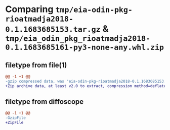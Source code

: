 # Comparing `tmp/eia-odin-pkg-rioatmadja2018-0.1.1683685153.tar.gz` & `tmp/eia_odin_pkg_rioatmadja2018-0.1.1683685161-py3-none-any.whl.zip`

## filetype from file(1)

```diff
@@ -1 +1 @@
-gzip compressed data, was "eia-odin-pkg-rioatmadja2018-0.1.1683685153.tar", last modified: Wed May 10 02:19:13 2023, max compression
+Zip archive data, at least v2.0 to extract, compression method=deflate
```

## filetype from diffoscope

```diff
@@ -1 +1 @@
-GzipFile
+ZipFile
```

